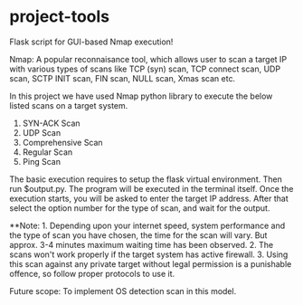 # project-tools
Flask script for GUI-based Nmap execution!

Nmap: A popular reconnaisance tool, which allows user to scan a target IP with various types of scans like TCP (syn) scan, TCP connect scan, UDP scan, SCTP INIT scan, FIN scan, NULL scan, Xmas scan etc.

In this project we have used Nmap python library to execute the below listed scans on a target system. 
  1. SYN-ACK Scan
  2. UDP Scan
  3. Comprehensive Scan
  4. Regular Scan
  5. Ping Scan

The basic execution requires to setup the flask virtual environment.
Then run $output.py. The program will be executed in the terminal itself.
Once the execution starts, you will be asked to enter the target IP address. After that select the option number for the type of scan, and wait for the output. 

**Note: 1. Depending upon your internet speed, system performance and the type of scan you have chosen, the time for the scan will vary. But approx. 3-4 minutes maximum waiting              time has been observed.
        2. The scans won't work properly if the target system has active firewall.
        3. Using this scan against any private target without legal permission is a punishable offence, so follow proper protocols to use it.
        
Future scope: To implement OS detection scan in this model.
